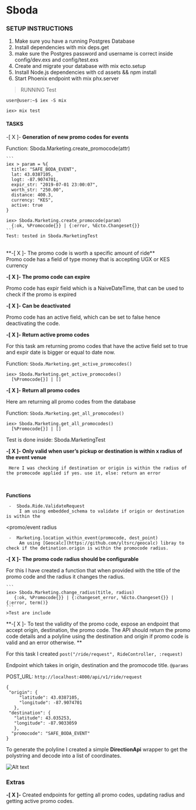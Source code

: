 # Sboda


### SETUP INSTRUCTIONS
1. Make sure you have a running Postgres Database
2. Install dependencies with mix deps.get
3. make sure the Postgres password and username is correct inside config/dev.exs and config/test.exs
4. Create and migrate your database with mix ecto.setup
5. Install Node.js dependencies with cd assets && npm install
6. Start Phoenix endpoint with mix phx.server


>RUNNING Test

```
user@user:~$ iex -S mix

iex> mix test
```

#### TASKS

-[ X ]- **Generation of new promo codes for events** <br/>

   Function: Sboda.Marketing.create_promocode(attr)

    ```
    iex > param = %{
      title: "SAFE_BODA_EVENT",
      lat: 43.0387105,
      logt: -87.9074701,
      expir_str: "2019-07-01 23:00:07",
      worth_str: "250.00",
      distance: 400.3,
      currency: "KES",
      active: true
    }

    iex> Sboda.Marketing.create_promocode(param)
      {:ok, %Promocode{}} | {:error, %Ecto.Changeset{}}
    ```
    Test: tested in Sboda.MarketingTest
  <br/>
**-[ X ]- The promo code is worth a specific amount of ride**

<br/>
    Promo code has a field of type money that is accepting UGX or KES currency


**-[ X ]- The promo code can expire**
<br/>

 Promo code has expir field which is a NaiveDateTime, that can be used to check if the promo is expired

**-[ X ]- Can be deactivated**
<br/>

   Promo code has an active field, which can be set to false hence deactivating the code.

**-[ X ]- Return active promo codes**
<br/>

  For this task am returning promo codes that have the active field set to true and expir date is bigger or equal to date now.

  Function: `Sboda.Marketing.get_active_promocodes()`

  ```
  iex> Sboda.Marketing.get_active_promocodes()
    [%Promocode{}] | []
  ```


**-[ X ]- Return all promo codes**
<br/>

  Here am returning all promo codes from the database

  Function: `Sboda.Marketing.get_all_promocodes()`

  ```
  iex> Sboda.Marketing.get_all_promocodes()
    [%Promocode{}] | []
  ```
  Test is done inside: Sboda.MarketingTest

**-[ X ]- Only valid when user’s pickup or destination is within x radius of the event venue**

     Here I was checking if destination or origin is within the radius of the promocode applied if yes. use it, else: return an error
<br/>


  **Functions**

     -  Sboda.Ride.ValidateRequest
         I am using embedded_schema to validate if origin or destination is within the
<promo/event radius

     -  Marketing.location_within_event(promocode, dest_point)
         Am using [Geocalc](https://github.com/yltsrc/geocalc) libray to check if the detination.origin is within the promocode radius.

**-[ X ]- The promo code radius should be configurable**
<br/>

   For this I have created a function that when provided with the title of the promo code and the radius it changes the radius.

    ```
    iex> Sboda.Marketing.change_radius(title, radius)
       {:ok, %Promocode{}} | {:changeset_error, %Ecto.Changeset{}} | {:error, term()}
    ```
    >Test are include


**-[ X ]- To test the validity of the promo code, expose an endpoint that accept origin, destination,
the promo code. The API should return the promo code details and a polyline using the
destination and origin if promo code is valid and an error otherwise.
**
<br/>

For this task I created
`post("/ride/request", RideController, :request)`
<br/>

Endpoint which takes in origin, destination and the promocode title. `@params`

 POST_URL: `http://localhost:4000/api/v1/ride/request`

 ```
 {
  "origin": {
      "latitude": 43.0387105,
      "longitude": -87.9074701
	},
  "destination": {
	"latitude": 43.035253,
	"longitude": -87.9033059
	},
   "promocode": "SAFE_BODA_EVENT"
}
 ```
 To generate the polyline I created a simple **DirectionApi** wrapper to get the polystring and decode into a list of coordinates.

 ![Alt text](https://dl3.pushbulletusercontent.com/5ZEne1D5WlWrP8aaADOhG8vtDjIKtBxt/request_ride.png "Postman example query")

### Extras
**-[ X ]-** Created endpoints for getting all promo codes, updating radius and getting active promo codes.
